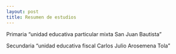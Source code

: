 ```yaml
---
layout: post
title: Resumen de estudios
---
```


Primaria “unidad educativa particular mixta San Juan Bautista”

Secundaria “unidad educativa fiscal Carlos Julio Arosemena Tola”
